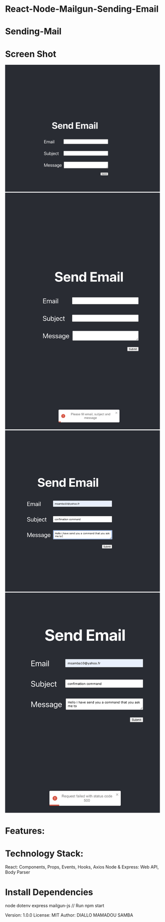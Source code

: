 #  React-Node-Mailgun-Sending-Email

# Sending-Mail


# Screen Shot
 ![screenshot](1.png)
 ![screenshot](2.png)
 ![screenshot](3.png)
 ![screenshot](4.png)

# Features:
# Technology Stack:

React: Components, Props, Events, Hooks, Axios
Node & Express: Web API, Body Parser
# Install Dependencies
  node 
  dotenv
  express
  mailgun-js
// Run
npm start

Version: 1.0.0
License: MIT
Author: DIALLO MAMADOU SAMBA
